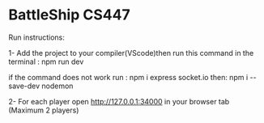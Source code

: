 # BattleShip CS447

Run instructions:

1- Add the project to your compiler(VScode)then run this command in the terminal : npm run dev

if the command does not work run : npm i express socket.io
                             then: npm i --save-dev nodemon

2- For each player open http://127.0.0.1:34000 in your browser tab (Maximum 2 players)
